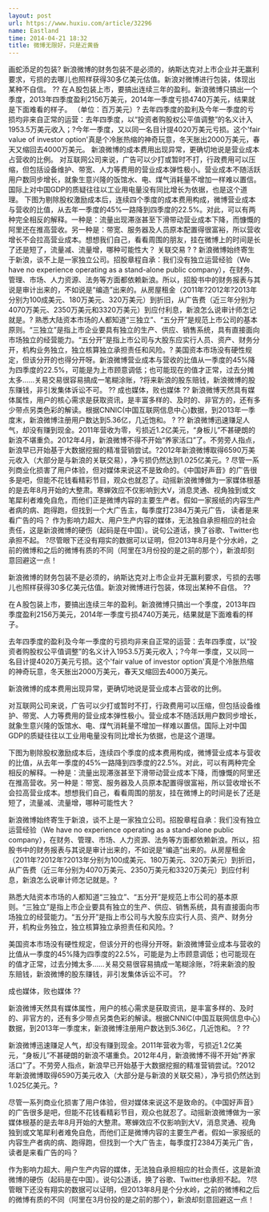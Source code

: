 ```yaml
---
layout: post
url: https://www.huxiu.com/article/32296
name: Eastland
time: 2014-04-21 18:32
title: 微博无限好，只是近黄昏
---
```

画蛇添足的包装? 新浪微博的财务包装不是必须的，纳斯达克对上市企业并无赢利要求，亏损的去哪儿也照样获得30多亿美元估值。新浪对微博进行包装，体现出某种不自信。 ?? 在Ａ股包装上市，要搞出连续三年的盈利。新浪微博只搞出一个季度，2013年四季度盈利2156万美元，2014年一季度亏损4740万美元，结果就是下面难看的样子。 （单位：百万美元）? 去年四季度的盈利及今年一季度的亏损均非来自正常的运营：去年四季度，以“投资者购股权公平值调整”的名义计入1953.5万美元收入；?今年一季度，又以同一名目计提4020万美元亏损。这个'fair value of investor option'真是个冷胀热缩的神奇玩意，冬天胀出2000万美元，春天又缩回去4000万美元。 新浪微博的成本费用出现异常，更确切地说是营业成本占营收的比例。 对互联网公司来说，广告可以少打或暂时不打，行政费用可以压缩，但包括设备维护、带宽、人力等费用的营业成本弹性极小。营业成本不随活跃用户数同步增长，就象生意兴隆的饭馆水、电、煤气消耗量不增加一样难以置信。国际上对中国GDP的质疑往往以工业用电量没有同比增长为依据，也是这个道理。 下图为剔除股权激励成本后，连续四个季度的成本费用构成，微博营业成本与营收的比值，从去年一季度的45%一路降到四季度的22.5%。对此，可以有两种完全相反的解释。一种是：流量出现滞涨甚至下滑带动营业成本下降，而慷慨的阿里还在推高营收。另一种是：带宽、服务器及人员原本配置得很富裕，所以营收增长不会拉高营业成本。想想我们自己，看看周围的朋友，挂在微博上的时间是长了还是短了，流量减、流量增，哪种可能性大？ 关联交易 ? ? 新浪微博始终寄生于新浪，谈不上是一家独立公司。招股章程自承：我们没有独立运营经验（We have no experience operating as a stand-alone public company），在财务、管理、市场、人力资源、法务等方面都依赖新浪。所以，招股书中的财务报表与其说是审计出来的，不如说是“编造”出来的。从房屋租金（2011年?2012年?2013年分别为100成美元、180万美元、320万美元）到折旧，从广告费（近三年分别为4070万美元、2350万美元和3320万美元）到应付利息，新浪怎么说审计师怎记就是。? 熟悉大陆资本市场的人都知道“三独立”、“五分开”是规范上市公司的基本原则。“三独立”是指上市企业要具有独立的生产、供应、销售系统，具有直接面向市场独立的经营能力。“五分开”是指上市公司与大股东应实行人员、资产、财务分开，机构业务独立，独立核算独立承担责任和风险。? 美国资本市场没有硬性规定，但该分开的也得分开呀。新浪微博营业成本与营收的比值从一季度的45%降为四季度的22.5%，可能是为上市顾意调低；也可能现在的值才正常，过去分摊太多……关易交易很容易搞成一笔糊涂账，?将来新浪的股东赔钱，新浪微博的股东赚钱，非引发集体诉讼不可。 ?? 成也媒体，败也媒体 ?? 新浪微博天然具有媒体属性，用户的核心需求是获取资讯，是丰富多样的、及时的、非官方的，还有多少带点另类色彩的解读。根据CNNIC(中国互联网信息中心)数据，到2013年一季度末，新浪微博注册用户数达到5.36亿，几近饱和。 ? ?? 新浪微博迅速赚足人气，却没有赚到现金。2011年营收为零，亏损近1.2亿美元，“身板儿”不甚硬朗的新浪不堪重负。2012年4月，新浪微博不得不开始“养家活口”了。不劳旁人指点，新浪早已开始基于大数据挖掘的精准营销尝试。?2012年新浪微博取得6590万美元收入（大部分是与新浪的关联交易），净亏损仍然达到1.025亿美元。? 尽管一系列商业化损害了用户体验，但对媒体来说这不是致命的。《中国好声音》的广告很多是吧，但能不花钱看精彩节目，观众也就忍了。动摇新浪微博做为一家媒体根基的是去年8月开始的大整肃。寒蝉效应不仅影响到大V，消息灵通、视角独到或文笔犀利者难免自危，而他们正是微博内容的主要生产者。假如一家报纸的内容生产者病的病、跑得跑，但找到一个大广告主，每季度打2384万美元广告， 读者是来看广告的吗？ 作为影响力超大、用户生产内容的媒体，无法独自承担相应的社会责任，这是新浪微博的硬伤（起码是在中国）。说句公道话，换了谷歌、Twitter也承担不起。 ?尽管眼下还没有翔实的数据可以证明，但2013年8月是个分水岭，之前的微博和之后的微博有质的不同（阿里在3月份投的是之前的那个），新浪却刻意回避这一点！

新浪微博的财务包装不是必须的，纳斯达克对上市企业并无赢利要求，亏损的去哪儿也照样获得30多亿美元估值。新浪对微博进行包装，体现出某种不自信。 ??

在Ａ股包装上市，要搞出连续三年的盈利。新浪微博只搞出一个季度，2013年四季度盈利2156万美元，2014年一季度亏损4740万美元，结果就是下面难看的样子。

去年四季度的盈利及今年一季度的亏损均非来自正常的运营：去年四季度，以“投资者购股权公平值调整”的名义计入1953.5万美元收入；?今年一季度，又以同一名目计提4020万美元亏损。这个'fair value of investor option'真是个冷胀热缩的神奇玩意，冬天胀出2000万美元，春天又缩回去4000万美元。

新浪微博的成本费用出现异常，更确切地说是营业成本占营收的比例。

对互联网公司来说，广告可以少打或暂时不打，行政费用可以压缩，但包括设备维护、带宽、人力等费用的营业成本弹性极小。营业成本不随活跃用户数同步增长，就象生意兴隆的饭馆水、电、煤气消耗量不增加一样难以置信。国际上对中国GDP的质疑往往以工业用电量没有同比增长为依据，也是这个道理。

下图为剔除股权激励成本后，连续四个季度的成本费用构成，微博营业成本与营收的比值，从去年一季度的45%一路降到四季度的22.5%。对此，可以有两种完全相反的解释。一种是：流量出现滞涨甚至下滑带动营业成本下降，而慷慨的阿里还在推高营收。另一种是：带宽、服务器及人员原本配置得很富裕，所以营收增长不会拉高营业成本。想想我们自己，看看周围的朋友，挂在微博上的时间是长了还是短了，流量减、流量增，哪种可能性大？

新浪微博始终寄生于新浪，谈不上是一家独立公司。招股章程自承：我们没有独立运营经验（We have no experience operating as a stand-alone public company），在财务、管理、市场、人力资源、法务等方面都依赖新浪。所以，招股书中的财务报表与其说是审计出来的，不如说是“编造”出来的。从房屋租金（2011年?2012年?2013年分别为100成美元、180万美元、320万美元）到折旧，从广告费（近三年分别为4070万美元、2350万美元和3320万美元）到应付利息，新浪怎么说审计师怎记就是。?

熟悉大陆资本市场的人都知道“三独立”、“五分开”是规范上市公司的基本原则。“三独立”是指上市企业要具有独立的生产、供应、销售系统，具有直接面向市场独立的经营能力。“五分开”是指上市公司与大股东应实行人员、资产、财务分开，机构业务独立，独立核算独立承担责任和风险。?

美国资本市场没有硬性规定，但该分开的也得分开呀。新浪微博营业成本与营收的比值从一季度的45%降为四季度的22.5%，可能是为上市顾意调低；也可能现在的值才正常，过去分摊太多……关易交易很容易搞成一笔糊涂账，?将来新浪的股东赔钱，新浪微博的股东赚钱，非引发集体诉讼不可。 ??

成也媒体，败也媒体 ??

新浪微博天然具有媒体属性，用户的核心需求是获取资讯，是丰富多样的、及时的、非官方的，还有多少带点另类色彩的解读。根据CNNIC(中国互联网信息中心)数据，到2013年一季度末，新浪微博注册用户数达到5.36亿，几近饱和。 ? ??

新浪微博迅速赚足人气，却没有赚到现金。2011年营收为零，亏损近1.2亿美元，“身板儿”不甚硬朗的新浪不堪重负。2012年4月，新浪微博不得不开始“养家活口”了。不劳旁人指点，新浪早已开始基于大数据挖掘的精准营销尝试。?2012年新浪微博取得6590万美元收入（大部分是与新浪的关联交易），净亏损仍然达到1.025亿美元。?

尽管一系列商业化损害了用户体验，但对媒体来说这不是致命的。《中国好声音》的广告很多是吧，但能不花钱看精彩节目，观众也就忍了。动摇新浪微博做为一家媒体根基的是去年8月开始的大整肃。寒蝉效应不仅影响到大V，消息灵通、视角独到或文笔犀利者难免自危，而他们正是微博内容的主要生产者。假如一家报纸的内容生产者病的病、跑得跑，但找到一个大广告主，每季度打2384万美元广告， 读者是来看广告的吗？

作为影响力超大、用户生产内容的媒体，无法独自承担相应的社会责任，这是新浪微博的硬伤（起码是在中国）。说句公道话，换了谷歌、Twitter也承担不起。 ?尽管眼下还没有翔实的数据可以证明，但2013年8月是个分水岭，之前的微博和之后的微博有质的不同（阿里在3月份投的是之前的那个），新浪却刻意回避这一点！

